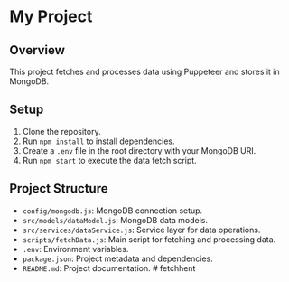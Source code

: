 # My Project

## Overview

This project fetches and processes data using Puppeteer and stores it in MongoDB.

## Setup

1. Clone the repository.
2. Run `npm install` to install dependencies.
3. Create a `.env` file in the root directory with your MongoDB URI.
4. Run `npm start` to execute the data fetch script.

## Project Structure

- `config/mongodb.js`: MongoDB connection setup.
- `src/models/dataModel.js`: MongoDB data models.
- `src/services/dataService.js`: Service layer for data operations.
- `scripts/fetchData.js`: Main script for fetching and processing data.
- `.env`: Environment variables.
- `package.json`: Project metadata and dependencies.
- `README.md`: Project documentation.
#   f e t c h h e n t  
 